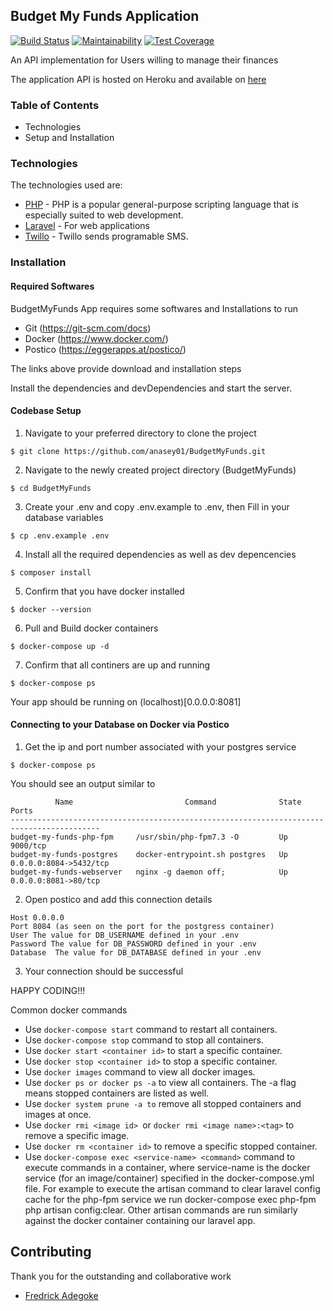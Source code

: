 ## Budget My Funds Application

[![Build Status](https://travis-ci.org/anasey01/BudgetMyFunds.svg?branch=master)](https://travis-ci.org/anasey01/BudgetMyFunds)
[![Maintainability](https://api.codeclimate.com/v1/badges/e47bb498fd283c8d8b47/maintainability)](https://codeclimate.com/github/anasey01/BudgetMyFunds/maintainability)
[![Test Coverage](https://api.codeclimate.com/v1/badges/e47bb498fd283c8d8b47/test_coverage)](https://codeclimate.com/github/anasey01/BudgetMyFunds/test_coverage)


An API implementation for Users willing to manage their finances

The application API is hosted on Heroku and available on [here](http://core-api.budgetmyfunds.com)

### Table of Contents

  - Technologies
  - Setup and Installation

### Technologies
The technologies used are:

* [PHP](http://www.php.net/) - PHP is a popular general-purpose scripting language that is especially suited to web development.
* [Laravel](https://laravel.com/docs/6.x) - For web applications
* [Twillo](https://www.twilio.com/docs/usage/api) - Twillo sends programable SMS.

### Installation

#### Required Softwares

BudgetMyFunds App requires some softwares and Installations to run

- Git (https://git-scm.com/docs)
- Docker (https://www.docker.com/)
- Postico (https://eggerapps.at/postico/)

The links above provide download and installation steps

Install the dependencies and devDependencies and start the server.

#### Codebase Setup

1. Navigate to your preferred directory to clone the project

```
$ git clone https://github.com/anasey01/BudgetMyFunds.git

```

2. Navigate to the newly created project directory (BudgetMyFunds)

```
$ cd BudgetMyFunds

```

3. Create your .env and copy .env.example to .env, then Fill in your database variables

```
$ cp .env.example .env

```

4. Install all the required dependencies as well as dev depencencies

```
$ composer install

```

5. Confirm that you have docker installed

```
$ docker --version

```

6. Pull and Build docker containers

```
$ docker-compose up -d 

```

7. Confirm that all continers are up and running

```
$ docker-compose ps

```

Your app should be running on (localhost)[0.0.0.0:8081]

####   Connecting to your Database on Docker via Postico

1. Get the ip and port number associated with your postgres service

```
$ docker-compose ps

```
You should see an output similar to
```
          Name                         Command              State           Ports
------------------------------------------------------------------------------------------
budget-my-funds-php-fpm     /usr/sbin/php-fpm7.3 -O         Up      9000/tcp
budget-my-funds-postgres    docker-entrypoint.sh postgres   Up      0.0.0.0:8084->5432/tcp
budget-my-funds-webserver   nginx -g daemon off;            Up      0.0.0.0:8081->80/tcp
```

2. Open postico and add this connection details
```
Host 0.0.0.0
Port 8084 (as seen on the port for the postgress container)
User The value for DB_USERNAME defined in your .env
Password The value for DB_PASSWORD defined in your .env
Database  The value for DB_DATABASE defined in your .env
```

3. Your connection should be successful

HAPPY CODING!!!

Common docker commands
 - Use `docker-compose start` command to restart all containers.
 - Use `docker-compose stop` command to stop all containers.
 - Use `docker start <container id>` to start a specific container.
 - Use `docker stop <container id>` to stop a specific container.
 - Use `docker images` command to view all docker images.
 - Use `docker ps or docker ps -a` to view all containers. The -a flag means stopped containers are listed as well.
 - Use `docker system prune -a to` remove all stopped containers and images at once.
 - Use `docker rmi <image id> `or `docker rmi <image name>:<tag>` to remove a specific image.
 - Use `docker rm <container id>` to remove a specific stopped container.
 - Use `docker-compose exec <service-name> <command>` command to execute commands in a container, where service-name is the docker service (for an image/container) specified in the docker-compose.yml file. For example to execute the artisan command to clear laravel config cache for the php-fpm service we run docker-compose exec php-fpm php artisan config:clear. Other artisan commands are run similarly against the docker container containing our laravel app.

## Contributing

Thank you for the outstanding and collaborative work
- [Fredrick Adegoke](https://github.com/Frediflexta)